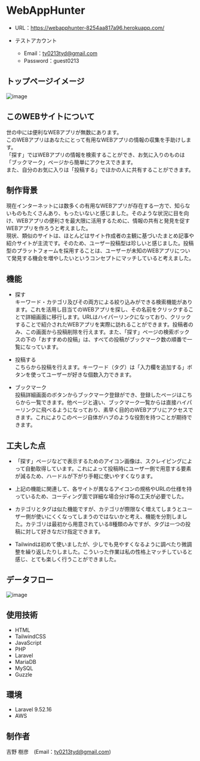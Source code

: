 # WebAppHunter  
- URL：https://webapphunter-8254aa817a96.herokuapp.com/  

- テストアカウント  
  - Email：ty0213tyd@gmail.com  
  - Password：guest0213  

## トップページイメージ
![image](https://github.com/materialpumpkin/App01/assets/149563362/65208488-84a4-45f6-bcd9-803e53be5f1f)

## このWEBサイトについて  
世の中には便利なWEBアプリが無数にあります。  
このWEBアプリはあなたにとって有用なWEBアプリの情報の収集を手助けします。  
「探す」ではWEBアプリの情報を検索することができ、お気に入りのものは「ブックマーク」ページから簡単にアクセスできます。  
また、自分のお気に入りは「投稿する」でほかの人に共有することができます。  

## 制作背景
現在インターネットには数多くの有用なWEBアプリが存在する一方で、知らないものもたくさんあり、もったいないと感じました。そのような状況に目を向け、WEBアプリの便利さを最大限に活用するために、情報の共有と発見を促すWEBアプリを作ろうと考えました。  
現状、類似のサイトは、ほとんどはサイト作成者の主観に基づいたまとめ記事や紹介サイトが主流です。そのため、ユーザー投稿型は珍しいと感じました。投稿型のプラットフォームを採用することは、ユーザーが未知のWEBアプリについて発見する機会を増やしたいというコンセプトにマッチしていると考えました。  

## 機能

- 探す  
キーワード・カテゴリ及びその両方による絞り込みができる検索機能があります。これを活用し目当てのWEBアプリを探し、その名前をクリックすることで詳細画面に移行します。URLはハイパーリンクになっており、クリックすることで紹介されたWEBアプリを実際に訪れることができます。投稿者のみ、この画面から投稿削除を行えます。また、「探す」ページの検索ボックスの下の「おすすめの投稿」は、すべての投稿がブックマーク数の順番で一覧になっています。

- 投稿する  
こちらから投稿を行えます。キーワード（タグ）は「入力欄を追加する」ボタンを使ってユーザーが好きな個数入力できます。

- ブックマーク  
投稿詳細画面のボタンからブックマーク登録ができ、登録したページはこちらから一覧できます。他ページと違い、ブックマーク一覧からは直接ハイパーリンクに飛べるようになっており、素早く目的のWEBアプリにアクセスできます。これによりこのページ自体がハブのような役割を持つことが期待できます。

## 工夫した点

- 「探す」ページなどで表示するためのアイコン画像は、スクレイピングによって自動取得しています。これによって投稿時にユーザー側で用意する要素が減るため、ハードルが下がり手軽に使いやすくなります。

- 上記の機能に関連して、各サイトが異なるアイコンの規格やURLの仕様を持っているため、コーディング面で詳細な場合分け等の工夫が必要でした。

- カテゴリとタグは似た機能ですが、カテゴリが際限なく増えてしまうとユーザー側が使いにくくなってしまうのではないかと考え、機能を分割しました。カテゴリは最初から用意されている8種類のみですが、タグは一つの投稿に対して好きなだけ指定できます。

- Tailwindは初めて使いましたが、少しでも見やすくなるように調べたり微調整を繰り返したりしました。こういった作業は私の性格上マッチしていると感じ、とても楽しく行うことができました。

## データフロー
![image](https://github.com/materialpumpkin/WebAppHunter/assets/149563362/9832cd05-6c01-40fd-afaf-fdb4cb2a793e)


## 使用技術
- HTML
- TailwindCSS
- JavaScript
- PHP
- Laravel
- MariaDB
- MySQL
- Guzzle

## 環境
- Laravel 9.52.16
- AWS

## 制作者
吉野 樹彦　(Email：ty0213tyd@gmail.com)

